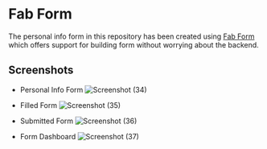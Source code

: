 # Fab Form

The personal info form in this repository has been created using [Fab Form](https://fabform.io/) which offers support for building form without worrying about the backend.

## Screenshots

- Personal Info Form
![Screenshot (34)](https://user-images.githubusercontent.com/48060426/180663407-7037fcac-da9f-4e15-86aa-37039959cc77.png)

- Filled Form
![Screenshot (35)](https://user-images.githubusercontent.com/48060426/180663410-459835fa-f6d9-4374-8c9b-bf664619c50d.png)

- Submitted Form
![Screenshot (36)](https://user-images.githubusercontent.com/48060426/180663411-ceb5397b-7980-471d-a087-f0e0d5b1b443.png)

- Form Dashboard
![Screenshot (37)](https://user-images.githubusercontent.com/48060426/180663413-646947de-97b6-4430-a3ca-27140405fdc3.png)
